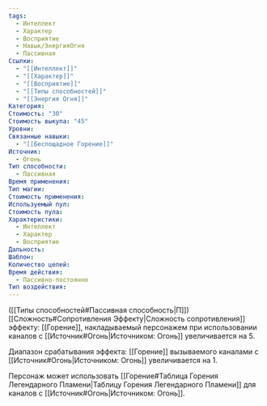 ```yaml
---
tags:
  - Интеллект
  - Характер
  - Восприятие
  - Навык/ЭнергияОгня
  - Пассивная
Ссылки:
  - "[[Интеллект]]"
  - "[[Характер]]"
  - "[[Восприятие]]"
  - "[[Типы способностей]]"
  - "[[Энергия Огня]]"
Категория: 
Стоимость: "30"
Стоимость выкупа: "45"
Уровни: 
Связанные навыки:
  - "[[Беспощадное Горение]]"
Источник:
  - Огонь
Тип способности:
  - Пассивная
Время применения: 
Тип магии: 
Стоимость применения: 
Используемый пул: 
Стоимость пула: 
Характеристики:
  - Интеллект
  - Характер
  - Восприятие
Дальность: 
Шаблон: 
Количество целей: 
Время действия:
  - Пассивно-постоянно
Тип воздействия:
---
```

([[Типы способностей#Пассивная способность|П]]) [[Сложность#Cопротивления Эффекту|Сложность сопротивления]] эффекту: [[Горение]], накладываемый персонажем при использовании каналов с [[Источник#Огонь|Источником: Огонь]] увеличивается на 5.

Диапазон срабатывания эффекта: [[Горение]] вызываемого каналами с [[Источник#Огонь|Источником: Огонь]]  увеличивается на 1.

Персонаж может использовать [[Горение#Таблица Горения Легендарного Пламени|Таблицу Горения Легендарного Пламени]] для каналов с [[Источник#Огонь|Источником: Огонь]].
